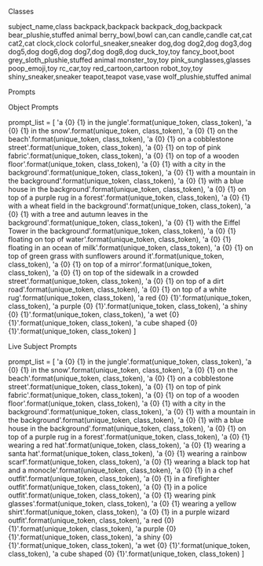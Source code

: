 Classes

subject_name,class
backpack,backpack
backpack_dog,backpack
bear_plushie,stuffed animal
berry_bowl,bowl
can,can
candle,candle
cat,cat
cat2,cat
clock,clock
colorful_sneaker,sneaker
dog,dog
dog2,dog
dog3,dog
dog5,dog
dog6,dog
dog7,dog
dog8,dog
duck_toy,toy
fancy_boot,boot
grey_sloth_plushie,stuffed animal
monster_toy,toy
pink_sunglasses,glasses
poop_emoji,toy
rc_car,toy
red_cartoon,cartoon
robot_toy,toy
shiny_sneaker,sneaker
teapot,teapot
vase,vase
wolf_plushie,stuffed animal

Prompts

Object Prompts

prompt_list = [
'a {0} {1} in the jungle'.format(unique_token, class_token),
'a {0} {1} in the snow'.format(unique_token, class_token),
'a {0} {1} on the beach'.format(unique_token, class_token),
'a {0} {1} on a cobblestone street'.format(unique_token, class_token),
'a {0} {1} on top of pink fabric'.format(unique_token, class_token),
'a {0} {1} on top of a wooden floor'.format(unique_token, class_token),
'a {0} {1} with a city in the background'.format(unique_token, class_token),
'a {0} {1} with a mountain in the background'.format(unique_token, class_token),
'a {0} {1} with a blue house in the background'.format(unique_token, class_token),
'a {0} {1} on top of a purple rug in a forest'.format(unique_token, class_token),
'a {0} {1} with a wheat field in the background'.format(unique_token, class_token),
'a {0} {1} with a tree and autumn leaves in the background'.format(unique_token, class_token),
'a {0} {1} with the Eiffel Tower in the background'.format(unique_token, class_token),
'a {0} {1} floating on top of water'.format(unique_token, class_token),
'a {0} {1} floating in an ocean of milk'.format(unique_token, class_token),
'a {0} {1} on top of green grass with sunflowers around it'.format(unique_token, class_token),
'a {0} {1} on top of a mirror'.format(unique_token, class_token),
'a {0} {1} on top of the sidewalk in a crowded street'.format(unique_token, class_token),
'a {0} {1} on top of a dirt road'.format(unique_token, class_token),
'a {0} {1} on top of a white rug'.format(unique_token, class_token),
'a red {0} {1}'.format(unique_token, class_token),
'a purple {0} {1}'.format(unique_token, class_token),
'a shiny {0} {1}'.format(unique_token, class_token),
'a wet {0} {1}'.format(unique_token, class_token),
'a cube shaped {0} {1}'.format(unique_token, class_token)
]

Live Subject Prompts

prompt_list = [
'a {0} {1} in the jungle'.format(unique_token, class_token),
'a {0} {1} in the snow'.format(unique_token, class_token),
'a {0} {1} on the beach'.format(unique_token, class_token),
'a {0} {1} on a cobblestone street'.format(unique_token, class_token),
'a {0} {1} on top of pink fabric'.format(unique_token, class_token),
'a {0} {1} on top of a wooden floor'.format(unique_token, class_token),
'a {0} {1} with a city in the background'.format(unique_token, class_token),
'a {0} {1} with a mountain in the background'.format(unique_token, class_token),
'a {0} {1} with a blue house in the background'.format(unique_token, class_token),
'a {0} {1} on top of a purple rug in a forest'.format(unique_token, class_token),
'a {0} {1} wearing a red hat'.format(unique_token, class_token),
'a {0} {1} wearing a santa hat'.format(unique_token, class_token),
'a {0} {1} wearing a rainbow scarf'.format(unique_token, class_token),
'a {0} {1} wearing a black top hat and a monocle'.format(unique_token, class_token),
'a {0} {1} in a chef outfit'.format(unique_token, class_token),
'a {0} {1} in a firefighter outfit'.format(unique_token, class_token),
'a {0} {1} in a police outfit'.format(unique_token, class_token),
'a {0} {1} wearing pink glasses'.format(unique_token, class_token),
'a {0} {1} wearing a yellow shirt'.format(unique_token, class_token),
'a {0} {1} in a purple wizard outfit'.format(unique_token, class_token),
'a red {0} {1}'.format(unique_token, class_token),
'a purple {0} {1}'.format(unique_token, class_token),
'a shiny {0} {1}'.format(unique_token, class_token),
'a wet {0} {1}'.format(unique_token, class_token),
'a cube shaped {0} {1}'.format(unique_token, class_token)
]